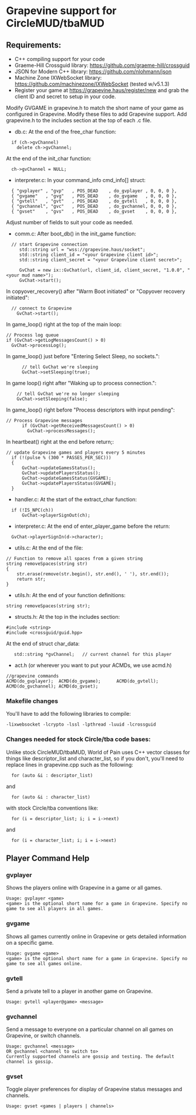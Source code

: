 # Grapevine support for CircleMUD/tbaMUD

## Requirements:
- C++ compiling support for your code
- Graeme-Hill Crossguid library: https://github.com/graeme-hill/crossguid
- JSON for Modern C++ library: https://github.com/nlohmann/json
- Machine Zone IXWebSocket library: https://github.com/machinezone/IXWebSocket (tested w/v5.1.3)
- Register your game at https://grapevine.haus/register/new and grab the client ID and secret to setup in your code.

Modify GVGAME in grapevine.h to match the short name of your game as configured in Grapevine.
Modify these files to add Grapevine support. Add grapevine.h to the includes section at the top of each .c file.
* db.c:
At the end of the free_char function:
```
  if (ch->gvChannel)
    delete ch->gvChannel;
```   
At the end of the init_char function:
```
  ch->gvChannel = NULL;
```
* interpreter.c:
In your command_info cmd_info[] struct:
```
  { "gvplayer" , "gvp"   , POS_DEAD    , do_gvplayer , 0, 0, 0 },
  { "gvgame"   , "gvg"   , POS_DEAD    , do_gvgame   , 0, 0, 0 },
  { "gvtell"   , "gvt"   , POS_DEAD    , do_gvtell   , 0, 0, 0 },
  { "gvchannel", "gvc"   , POS_DEAD    , do_gvchannel, 0, 0, 0 },
  { "gvset"    , "gvs"   , POS_DEAD    , do_gvset    , 0, 0, 0 },
```
Adjust number of fields to suit your code as needed.

* comm.c:
After boot_db() in the init_game function:
```
  // start Grapevine connection
     std::string url = "wss://grapevine.haus/socket";
     std::string client_id = "<your Grapevine client id>";
     std::string client_secret = "<your Grapevline client secret>";

     GvChat = new ix::GvChat(url, client_id, client_secret, "1.0.0", "<your mud name>");
     GvChat->start();
```
In copyover_recovery() after "Warm Boot initiated" or "Copyover recovery initiated":
```
  // connect to Grapevine
	GvChat->start();
```
In game_loop() right at the top of the main loop:
```
// Process log queue
if (GvChat->getLogMessagesCount() > 0)
  GvChat->processLog();
```
In game_loop() just before "Entering Select Sleep, no sockets.":
```
      // tell GvChat we're sleeping
      GvChat->setSleeping(true);
```
In game loop() right after "Waking up to process connection.":
```
    // tell GvChat we're no longer sleeping
    GvChat->setSleeping(false);
```
In game_loop() right before "Process descriptors with input pending":
```
// Process Grapevine messages
      if (GvChat->getReceivedMessagesCount() > 0)
        GvChat->processMessages();
```
In heartbeat() right at the end before return;:
```
// update Grapevine games and players every 5 minutes
  if (!(pulse % (300 * PASSES_PER_SEC)))
  {
      GvChat->updateGamesStatus();
      GvChat->updatePlayersStatus();
      GvChat->updateGamesStatus(GVGAME);
      GvChat->updatePlayersStatus(GVGAME);
  }
 ```
* handler.c:
At the start of the extract_char function:
```
  if (!IS_NPC(ch))
      GvChat->playerSignOut(ch);
```
* interpreter.c:
At the end of enter_player_game before the return:
```
  GvChat->playerSignIn(d->character);
```
* utils.c:
At the end of the file:
```
// Function to remove all spaces from a given string 
string removeSpaces(string str)  
{ 
    str.erase(remove(str.begin(), str.end(), ' '), str.end()); 
    return str; 
}
```
* utils.h:
At the end of your function definitions:
```
string removeSpaces(string str); 
```
* structs.h:
At the top in the includes section:
```
#include <string>
#include <crossguid/guid.hpp>
```
At the end of struct char_data:
```
   std::string *gvChannel;   // current channel for this player
```
* act.h (or wherever you want to put your ACMDs, we use acmd.h)
```
//grapevine commands
ACMD(do_gvplayer);  ACMD(do_gvgame);      ACMD(do_gvtell);
ACMD(do_gvchannel); ACMD(do_gvset);
```
### Makefile changes
You'll have to add the following libraries to compile:
```
-lixwebsocket -lcrypto -lssl -lpthread -luuid -lcrossguid
```
### Changes needed for stock Circle/tba code bases:
Unlike stock CircleMUD/tbaMUD, World of Pain uses C++ vector classes for things like descriptor_list and character_list, so if you don't, you'll need to replace lines in grapevine.cpp such as the following:
```
  for (auto &i : descriptor_list) 
```
and
```
  for (auto &i : character_list)
```
with stock Circle/tba conventions like:
```
  for (i = descriptor_list; i; i = i->next)
```
and
```
  for (i = character_list; i; i = i->next)
```
## Player Command Help
### gvplayer
Shows the players online with Grapevine in a game or all games.
```
Usage: gvplayer <game>
<game> is the optional short name for a game in Grapevine. Specify no game to see all players in all games.
```
### gvgame
Shows all games currently online in Grapevine or gets detailed information on a specific game.
```
Usage: gvgame <game>
<game> is the optional short name for a game in Grapevine. Specify no game to see all games online.
```
### gvtell
Send a private tell to a player in another game on Grapevine.
```
Usage: gvtell <player@game> <message>
```
### gvchannel
Send a message to everyone on a particular channel on all games on Grapevine, or switch channels.
```
Usage: gvchannel <message>
OR gvchannel <channel to switch to>
Currently supported channels are gossip and testing. The default channel is gossip.
```
### gvset
Toggle player preferences for display of Grapevine status messages and channels.
```
Usage: gvset <games | players | channels>
```
  
